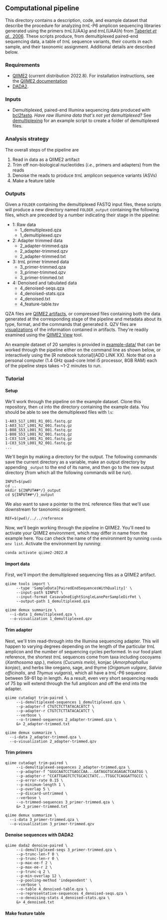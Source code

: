 ## Computational pipeline

This directory contains a description, code, and example dataset that describe the procedure for analyzing *trnL*-P6 amplicon sequencing libraries generated using the primers *trnL*(UAA)*g* and *trnL*(UAA)*h*) from [Taberlet *et al.*, 2006](https://dx.doi.org/10.1093/nar/gkl938). These scripts produce, from demultiplexed paired-end sequencing data, a table of *trnL* sequence variants, their counts in each sample, and their taxonomic assignment.  Additional details are described below. 

### Requirements

-   [QIIME2](https://qiime2.org) (current distribution 2022.8). For
    installation instructions, see the [QIIME2
    documentation](https://docs.qiime2.org/2022.8/install/)
-   [DADA2](https://benjjneb.github.io/dada2/index.html).

### Inputs

-   Demultiplexed, paired-end Illumina sequencing data produced with
    [bcl2fastq](https://support.illumina.com/sequencing/sequencing_software/bcl2fastq-conversion-software.html). *Have raw Illumina data that's not yet demultiplexed?* See [demultiplexing](TBD) for an example script to create a folder of demultiplexed files.

### Analysis strategy

The overall steps of the pipeline are

1.  Read in data as a QIIME2 artifact
2.  Trim off non-biological nucleotides (*i.e.*, primers and adapters) from the reads
3.  Denoise the reads to produce *trnL* amplicon sequence variants (ASVs)
4.  Make a feature table

### Outputs

Given a `FOLDER` containing the demultiplexed FASTQ input files, these scripts will produce a new directory named `FOLDER_output` containing the following files, which are preceded by a number indicating their stage in the pipeline:

- 1: Raw data
     - 1_demultiplexed.qza
     - 1_demultiplexed.qzv
- 2: Adapter trimmed data
     - 2_adapter-trimmed.qza
     - 2_adapter-trimmed.qzv
     - 2_adapter-trimmed.txt
- 3: *trnL* primer trimmed data
     - 3_primer-trimmed.qza
     - 3_primer-trimmed.qzv
     - 3_primer-trimmed.txt
- 4: Denoised and tabulated data
     - 4_denoised-seqs.qza
     - 4_denoised-stats.qza
     - 4_denoised.txt
     - 4_feature-table.tsv 

QZA files are [QIIME2 artifacts](https://docs.qiime2.org/2022.8/concepts/#data-files-qiime-2-artifacts), or compressed files containing both the data generated at the corresponding stage of the pipeline and metadata about its type, format, and the commands that generated it.
QZV files are [visualizations](https://docs.qiime2.org/2022.8/concepts/#data-files-visualizations) of the information contained in artifacts.  They're readily examined using the [QIIME2 View](https://view.qiime2.org) tool.

An example dataset of 20 samples is provided in [example-data/](https://github.com/bpetrone/trnL-pipeline/tree/master/pipeline/example-data) that can be worked through the pipeline either on the command line as shown below, or interactively using the [R notebook tutorial](ADD LINK XX). Note that on a personal computer (1.4 GHz quad-core Intel i5 processor, 8GB RAM) each of the pipeline steps takes ~1-2 minutes to run.  

### Tutorial

#### Setup

We'll work through the pipeline on the example dataset.  Clone this repository, then `cd` into the directory containing the example data.  You should be able to see the demultiplexed files with `ls`:
```
1-A03_S17_L001_R1_001.fastq.gz
1-A03_S17_L001_R2_001.fastq.gz
1-B08_S53_L001_R1_001.fastq.gz
1-B08_S53_L001_R2_001.fastq.gz
1-C03_S19_L001_R1_001.fastq.gz
1-C03_S19_L001_R2_001.fastq.gz
...
```
We'll begin by making a directory for the output. The following commands save the current directory as a variable, make an output directory by appending `_output` to the end of its name, and then go to the new output directory (from which all the following commands will be run).
```
INPUT=$(pwd) 
cd ..
mkdir ${INPUT##*/}_output 
cd ${INPUT##*/}_output 
```

We also want to save a pointer to the *trnL* reference files that we'll use downstream for taxonomic assignment.  

```
REF=$(pwd)/../../reference
```

Now, we'll begin working through the pipeline in QIIME2.  You'll need to activate your QIIME2 environment, which may differ in name from the example here.  You can check the name of the environment by running `conda env list`. Activate the environment by running: 
```
conda activate qiime2-2022.8
```
#### Import data

First, we'll import the demultiplexed sequencing files as a QIIME2 artifact.
```
qiime tools import \
     --type 'SampleData[PairedEndSequencesWithQuality]' \
     --input-path $INPUT \
     --input-format CasavaOneEightSingleLanePerSampleDirFmt \
     --output-path 1_demultiplexed.qza
     
qiime demux summarize \
  --i-data 1_demultiplexed.qza \
  --o-visualization 1_demultiplexed.qzv
```

#### Trim adapter

Next, we'll trim read-through into the Illumina sequencing adapter. This will happen to varying degrees depending on the length of the particular *trnL* amplicon and the number of sequencing cycles performed.  In our food plant reference, the shortest *trnL* sequences come from taxa including cocoyams (*Xanthosoma spp.*), melons (*Cucumis melo*), konjac (*Amorphophallus konjac*), and herbs like oregano, sage, and thyme (*Origanum vulgare*, *Salvia officinalis*, and *Thymus vulgaris*), which all have a *trnL*-P6 sequence between 59-61 bp in length. As a result, even very short sequencing reads of 75 bp  will extend through the full amplicon and off the end into the adapter.  

```
qiime cutadapt trim-paired \
     --i-demultiplexed-sequences 1_demultiplexed.qza \
     --p-adapter-f CTGTCTCTTATACACATCT \
     --p-adapter-r CTGTCTCTTATACACATCT \
     --verbose \
     --o-trimmed-sequences 2_adapter-trimmed.qza \
     &> 2_adapter-trimmed.txt

qiime demux summarize \
  --i-data 2_adapter-trimmed.qza \
  --o-visualization 2_adapter-trimmed.qzv
```

#### Trim primers

```
qiime cutadapt trim-paired \
     --i-demultiplexed-sequences 2_adapter-trimmed.qza \
     --p-adapter-f ^GGGCAATCCTGAGCCAA...GATAGGTGCAGAGACTCAATGG \
     --p-adapter-r ^CCATTGAGTCTCTGCACCTATC...TTGGCTCAGGATTGCCC \
     --p-error-rate 0.15 \
     --p-minimum-length 1 \
     --p-overlap 5 \
     --p-discard-untrimmed \
     --verbose \
     --o-trimmed-sequences 3_primer-trimmed.qza \
     &> 3_primer-trimmed.txt
     
qiime demux summarize \
  --i-data 3_primer-trimmed.qza \
  --o-visualization 3_primer-trimmed.qzv
```

#### Denoise sequences with DADA2

```
qiime dada2 denoise-paired \
     --i-demultiplexed-seqs 3_primer-trimmed.qza \
     --p-trunc-len-f 0 \
     --p-trunc-len-r 0 \
     --p-max-ee-f 2 \
     --p-max-ee-r 2 \
     --p-trunc-q 2 \
     --p-min-overlap 12 \
     --p-pooling-method 'independent' \
     --verbose \
     --o-table 4_denoised-table.qza \
     --o-representative-sequences 4_denoised-seqs.qza \
     --o-denoising-stats 4_denoised-stats.qza \
     &> 4_denoised.txt
 ```

#### Make feature table

